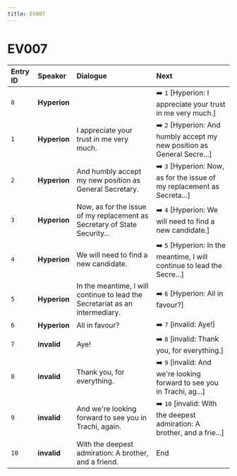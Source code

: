 ```yaml
---
title: EV007
---
```


# EV007


| Entry ID | Speaker | Dialogue | Next |
| :------- | :------ | :------- | :------------ |
| `0` | **Hyperion** |  | ➡️ `1` \[Hyperion: I appreciate your trust in me very much\.\] |
| `1` | **Hyperion** | I appreciate your trust in me very much\. | ➡️ `2` \[Hyperion: And humbly accept my new position as General Secre\.\.\.\] |
| `2` | **Hyperion** | And humbly accept my new position as General Secretary\. | ➡️ `3` \[Hyperion: Now, as for the issue of my replacement as Secreta\.\.\.\] |
| `3` | **Hyperion** | Now, as for the issue of my replacement as Secretary of State Security\.\.\. | ➡️ `4` \[Hyperion: We will need to find a new candidate\.\] |
| `4` | **Hyperion** | We will need to find a new candidate\. | ➡️ `5` \[Hyperion: In the meantime, I will continue to lead the Secre\.\.\.\] |
| `5` | **Hyperion** | In the meantime, I will continue to lead the Secretariat as an intermediary\. | ➡️ `6` \[Hyperion: All in favour?\] |
| `6` | **Hyperion** | All in favour? | ➡️ `7` \[invalid: Aye\!\] |
| `7` | **invalid** | Aye\! | ➡️ `8` \[invalid: Thank you, for everything\.\] |
| `8` | **invalid** | Thank you, for everything\. | ➡️ `9` \[invalid: And we're looking forward to see you in Trachi, ag\.\.\.\] |
| `9` | **invalid** | And we're looking forward to see you in Trachi, again\. | ➡️ `10` \[invalid: With the deepest admiration: A brother, and a frie\.\.\.\] |
| `10` | **invalid** | With the deepest admiration: A brother, and a friend\. | End |
